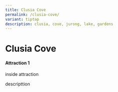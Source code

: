 ```yaml
---
title: Clusia Cove
permalink: /clusia-cove/
variant: tiptap
description: clusia, cove, jurong, lake, gardens
---
```

<h1>Clusia Cove</h1>
<p></p>
<p></p>
<h4>Attraction 1</h4>
<p>inside attraction</p>
<p></p>
<p>descripttion</p>